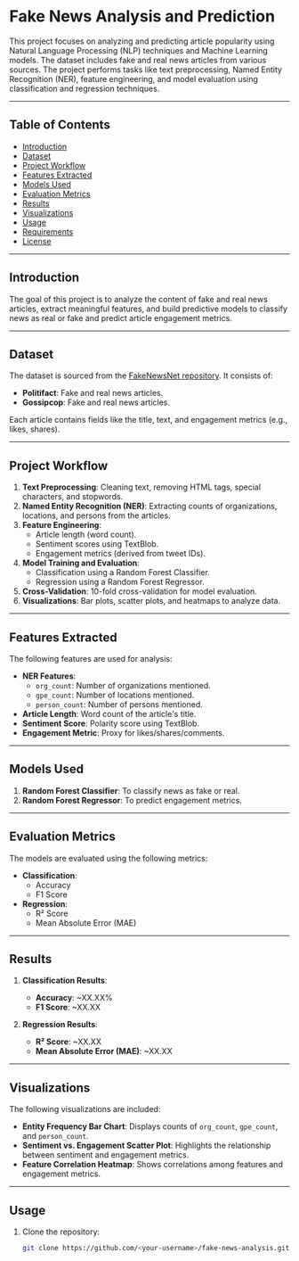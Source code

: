 # Fake News Analysis and Prediction  

This project focuses on analyzing and predicting article popularity using Natural Language Processing (NLP) techniques and Machine Learning models. The dataset includes fake and real news articles from various sources. The project performs tasks like text preprocessing, Named Entity Recognition (NER), feature engineering, and model evaluation using classification and regression techniques.  

---

## Table of Contents  
- [Introduction](#introduction)  
- [Dataset](#dataset)  
- [Project Workflow](#project-workflow)  
- [Features Extracted](#features-extracted)  
- [Models Used](#models-used)  
- [Evaluation Metrics](#evaluation-metrics)  
- [Results](#results)  
- [Visualizations](#visualizations)  
- [Usage](#usage)  
- [Requirements](#requirements)  
- [License](#license)  

---

## Introduction  
The goal of this project is to analyze the content of fake and real news articles, extract meaningful features, and build predictive models to classify news as real or fake and predict article engagement metrics.  

---

## Dataset  
The dataset is sourced from the [FakeNewsNet repository](https://github.com/KaiDMML/FakeNewsNet). It consists of:  
- **Politifact**: Fake and real news articles.  
- **Gossipcop**: Fake and real news articles.  

Each article contains fields like the title, text, and engagement metrics (e.g., likes, shares).  

---

## Project Workflow  
1. **Text Preprocessing**: Cleaning text, removing HTML tags, special characters, and stopwords.  
2. **Named Entity Recognition (NER)**: Extracting counts of organizations, locations, and persons from the articles.  
3. **Feature Engineering**:  
   - Article length (word count).  
   - Sentiment scores using TextBlob.  
   - Engagement metrics (derived from tweet IDs).  
4. **Model Training and Evaluation**:  
   - Classification using a Random Forest Classifier.  
   - Regression using a Random Forest Regressor.  
5. **Cross-Validation**: 10-fold cross-validation for model evaluation.  
6. **Visualizations**: Bar plots, scatter plots, and heatmaps to analyze data.  

---

## Features Extracted  
The following features are used for analysis:  
- **NER Features**:  
  - `org_count`: Number of organizations mentioned.  
  - `gpe_count`: Number of locations mentioned.  
  - `person_count`: Number of persons mentioned.  
- **Article Length**: Word count of the article's title.  
- **Sentiment Score**: Polarity score using TextBlob.  
- **Engagement Metric**: Proxy for likes/shares/comments.  

---

## Models Used  
1. **Random Forest Classifier**: To classify news as fake or real.  
2. **Random Forest Regressor**: To predict engagement metrics.  

---

## Evaluation Metrics  
The models are evaluated using the following metrics:  
- **Classification**:  
  - Accuracy  
  - F1 Score  
- **Regression**:  
  - R² Score  
  - Mean Absolute Error (MAE)  

---

## Results  
1. **Classification Results**:  
   - **Accuracy**: ~XX.XX%  
   - **F1 Score**: ~XX.XX  

2. **Regression Results**:  
   - **R² Score**: ~XX.XX  
   - **Mean Absolute Error (MAE)**: ~XX.XX  

---

## Visualizations  
The following visualizations are included:  
- **Entity Frequency Bar Chart**: Displays counts of `org_count`, `gpe_count`, and `person_count`.  
- **Sentiment vs. Engagement Scatter Plot**: Highlights the relationship between sentiment and engagement metrics.  
- **Feature Correlation Heatmap**: Shows correlations among features and engagement metrics.  

---

## Usage  
1. Clone the repository:  
   ```bash  
   git clone https://github.com/<your-username>/fake-news-analysis.git
